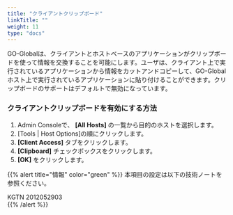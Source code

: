```yaml
---
title: "クライアントクリップボード"
linkTitle: ""
weight: 11
type: "docs"
---
```

GO-Globalは、クライアントとホストベースのアプリケーションがクリップボードを使って情報を交換することを可能にします。ユーザは、クライアント上で実行されているアプリケーションから情報をカットアンドコピーして、GO-Globalホスト上で実行されているアプリケーションに貼り付けることができます。クリップボードのサポートはデフォルトで無効になっています。

### クライアントクリップボードを有効にする方法

1. Admin Consoleで、 **[All Hosts]** の一覧から目的のホストを選択します。
2. [Tools | Host Options]の順にクリックします。
3. **[Client Access]** タブをクリックします。
4. **[Clipboard]** チェックボックスをクリックします。
5. **[OK]** をクリックします。




{{% alert title="情報" color="green" %}}
本項目の設定は以下の技術ノートを参照ください。

KGTN 2012052903<br>
{{% /alert %}}